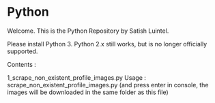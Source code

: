 # Python
Welcome.
This is the Python Repository by Satish Luintel.

Please install Python 3. Python 2.x still works, but is no longer officially supported.

Contents : 

1_scrape_non_existent_profile_images.py 
Usage : scrape_non_existent_profile_images.py (and press enter in console, the images will be downloaded in the same folder as this file) 
